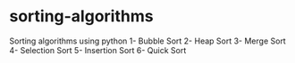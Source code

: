 # sorting-algorithms
Sorting algorithms using python
1- Bubble Sort
2- Heap Sort 
3- Merge Sort
4- Selection Sort
5- Insertion Sort
6- Quick Sort
